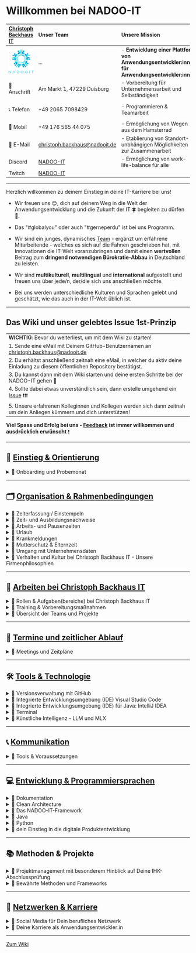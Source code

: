 # Willkommen bei NADOO-IT
| [Christoph Backhaus IT](https://wirrettendeinezeit.de) | **Unser Team** | **Unsere Mission** | **Unsere Kernwerte** |
|:--- | :--- | :--- | :--- |
| ![NADOO-IT](images/nadooit.png) |  ... | - **Entwicklung einer Plattform von Anwendungsentwickler:innen für Anwendungsentwickler:innen** |  - **Es gibt keine Fehler, sondern ausschließlich - Chancen sich gemeinsam weiter zu entwickeln!** |
| 🏣 Anschrift | Am Markt 1, 47229 Duisburg | - Vorbereitung für Unternehmensarbeit und Selbständigkeit | - **Es gibt keine dummen Fragen!** |
| 📞 Telefon | +49 2065 7098429 | - Programmieren & Teamarbeit |- **nur gemeinsam/zusammen sind wir stark!** |
| 📱 Mobil | +49 176 565 44 075 | - Ermöglichung von Wegen aus dem Hamsterrad | |
| 📧 E-Mail | <christoph.backhaus@nadooit.de> | - Etablierung von Standort-unbhängigen Möglichkeiten zur Zusammenarbeit | |
| Discord | [NADOO-IT]( https://discord.gg/Ffv4JTFE7E) | - Ermöglichung von work-life-balance für alle | -Vereinbarkeit von Job & Familie |
| Twitch | [NADOO-IT](https://www.twitch.tv/nadooit_christophba) | | |

---

Herzlich willkommen zu deinem Einstieg in deine IT-Karriere bei uns!

- Wir freuen uns 😊, dich auf deinem Weg in die Welt der Anwendungsentwicklung und die Zukunft der IT 🍀 begleiten zu dürfen 🙏.

- Das "#globalyou" oder auch "#gerneperdu" ist bei uns Programm.

- Wir sind ein junges, dynamisches [Team](https://github.com/orgs/NADOOIT/people) - ergänzt um erfahrene Mitarbeitende - welches es sich auf die Fahnen geschrieben hat, mit Innovationen die  IT-Welt voranzubringen und damit einen **wertvollen** Beitrag zum **dringend notwendigen Bürokratie-Abbau** in Deutschland zu leisten.

- Wir sind **multikulturell**, **multilingual** und **international** aufgestellt und freuen uns über jede/n, der/die sich uns anschließen möchte.
- Bei uns werden unterschiedliche Kulturen und Sprachen gelebt und geschätzt, wie das auch in der IT-Welt üblich ist.

---

## Das Wiki und unser gelebtes Issue 1st-Prinzip

| |
| :--- |
| **WICHTIG**: Bevor du weiterliest, um mit dem Wiki zu starten! |
| 1. Sende eine eMail mit Deinem GitHub-Benutzernamen an <christoph.backhaus@nadooit.de> |
| 2. Du erhältst anschließend zeitnah eine eMail, in welcher du aktiv deine Einladung zu diesem öffentlichen Repository bestätigst. |
| 3. Du kannst dann mit dem Wiki starten und deine ersten Schritte bei der NADOO-IT gehen 🚀 |
| 4. Sollte dabei etwas unverständlich sein, dann erstelle umgehend ein [Issue](https://github.com/NADOOIT/NADOO-Wiki/issues/new/choose) ❗❗❗ |
| 5. Unsere erfahrenen Kolleginnen und Kollegen werden sich dann zeitnah um dein Anliegen kümmern und dich unterstützen! |

**Viel Spass und Erfolg bei uns - [Feedback](/docs/01-organisation/07-feedback-kultur/README.md) ist immer willkommen und ausdrücklich erwünscht**  ❗


---

<!-- Einstieg & Orientierung -->

## 📘 [**Einstieg & Orientierung**](docs/00-willkommen/README.md)

<details>
<summary>🔹 Onboarding und Probemonat</summary>

- 🔹 [Leitfaden für deine ersten Tage](docs/00-willkommen/README.md)

</details>

---

<!-- 1. Organisation & Rahmenbedingungen -->

## 🗂️ [**Organisation & Rahmenbedingungen**](docs/01-organisation/README.md)

<!-- Zeiterfassung mit NADOO-Launchpad -->

<details>
<summary>🔹 Zeiterfassung / Einstempeln </summary>

- 🔹 [Kapitel-Übersicht](docs/01-organisation/01-zeiterfassung/README.md)
- 🔹 [Anwendungs-Guide: Das NADOO-Launchpad erklärt](docs/01-organisation/01-zeiterfassung/01-launchpad-guide/README.md)

</details>

<!-- Zeit- und Ausbildungsnachweise -->

<details>
<summary>🔹 Zeit- und Ausbildungsnachweise</summary>

- 🔹 [Kapitel-Übersicht](docs/01-organisation/02-zeit_und_ausbildungsnachweise/README.md)
- 🔹 [Beispiele für Ausbildungs- und Zeitnachweise](docs/01-organisation/02-zeit_und_ausbildungsnachweisee/01-beispiele/README.md)
- 🔹 [Dateibenennungsrichtlinien](docs/01-organisation/02-zeit_und_ausbildungsnachweise/02-dateibenennung/README.md)
- 🔹 [Prüfung des Dateinamens](/docs/01-organisation/02-zeit_und_ausbildungsnachweise/03-ueberpruefung/README.md)

</details>

<!-- Arbeitszeit und Pausen -->

<details>
<summary>🔹 Arbeits- und Pausenzeiten</summary>

- 🔹 [Inhalts-Übersicht](docs/01-organisation/03-arbeits_und_pausenzeiten/README.md)

</details>

<!-- Urlaub -->

<details>
<summary>🔹 Urlaub</summary>

- 🔹 [Inhalts-Übersicht](docs/01-organisation/04-urlaub/README.md)

</details>

<!-- Krankmeldungen -->

<details>
<summary>🔹 Krankmeldungen</summary>

- 🔹 [Inhalts-Übersicht](docs/01-organisation/05-krankmeldungen/README.md)

</details>

<!-- Mutterschutz & Elternzeit -->

<details>
<summary>🔹 Mutterschutz & Elternzeit</summary>

- 🔹 [Inhalts-Übersicht](/docs/01-organisation/06-mutterschutz-elternzeit/README.md)

</details>

<!-- Datenschutz -->

<details>
<summary>🔹 Umgang mit Unternehmensdaten</summary>

- 🔹 [Inhalts-Übersicht](/docs/01-organisation/07-datenschutz/README.md)

</details>

<!-- NADOO-Philosophie -->

<details>
<summary>🔹 Verhalten und Kultur bei Christoph Backhaus IT - Unsere Firmenphilosophien</summary>

- 🔹 [Kapitel-Übersicht](/docs/01-organisation/08-firmenphilosophie/README.md)
- 🔹 [Unsere Verhaltensregeln](/docs/01-organisation/08-firmenphilosophie/01-verhaltensregeln/README.md)
- 🔹 [Unsere Feedback-Kultur](/docs/01-organisation/08-firmenphilosophie/02-feedback-kultur/README.md)
- 🔹 [KAIZEN bei Christoph Backhaus / NADOO-IT](/docs/01-organisation/08-firmenphilosophie/03-kaizen/README.md)

</details>

---

<!-- 2. Arbeiten bei NADOO -->

## 🏢 [**Arbeiten bei Christoph Backhaus IT**](/docs/02-arbeiten_bei_nadoo/README.md)

<!-- Rollen & Aufgaben(bereiche) -->

<details>
<summary>🔹 Rollen & Aufgaben(bereiche) bei Christoph Backhaus IT</summary>

- 🔹 [Kapitel-Übersicht](/docs/02-arbeiten_bei_nadoo/01-rollen_und_aufgaben/README.md)
- 🔹 [Dokumentar(ist):in](/docs/02-arbeiten_bei_nadoo/01-rollen_und_aufgaben/01-dokumentar/README.md)
- 🔹 [Researcher:in](/docs/02-arbeiten_bei_nadoo/01-rollen_und_aufgaben/02-researcher/README.md)
- 🔹 [Entwickler:in](/docs/02-arbeiten_bei_nadoo/01-rollen_und_aufgaben/03-entwickler/README.md)
- 🔹 [Tester:in](/docs/02-arbeiten_bei_nadoo/01-rollen_und_aufgaben/04-tester/README.md)
- 🔹 [Teamkoordinator:in](/docs/02-arbeiten_bei_nadoo/01-rollen_und_aufgaben/05-teamkoordinator/README.md)

</details>

<!-- Prüfungs-Vorbereitung und Präsentationstraining -->

<details>
<summary>🔹 Training & Vorbereitungsmaßnahmen</summary>

- 🔹 [Kapitel-Übersicht](/docs/02-arbeiten_bei_nadoo/02-training_und_vorbereitung/README.md)
- 🔹 [Trainingsbeiträge](/docs/02-arbeiten_bei_nadoo/02-training_und_vorbereitung/01-trainingsbeitraege/README.md)
- 🔹 [Präsentationstraining](/docs/02-arbeiten_bei_nadoo/02-training_und_vorbereitung/02-praesentationstraining/README.md)

</details>

<!-- Übersicht der Teams (alt und aktiv) -->

<details>
<summary>🔹 Übersicht der Teams und Projekte</summary>

- 🔹 [Kapitel-Übersicht](/docs/02-arbeiten_bei_nadoo/03-teamuebersicht/README.md)
- 🔹 [Aktive Teams](docs/02-arbeiten_bei_nadoo/03-teamuebersicht/01-aktive_teams/README.md)
- 🔹 [Team-Archiv](docs/02-arbeiten_bei_nadoo/03-teamuebersicht/02-team_archiv/README.md)

</details>

---

<!-- 3. Meetings und Zeitpläne -->

## 📅 [**Termine und zeitlicher Ablauf**](/docs/03-meetings/README.md)

<details>
<summary>🔹 Meetings und Zeitpläne</summary>

- 🔹 [Kapitel-Übersicht](/docs/03-meetings/README.md)
- 🔹 [11er-Meeting](/docs/03-meetings/02-11er/README.md)
- 🔹 [Team-Koordinations-Meeting](/docs/03-meetings/03-teamkoordination/README.md)
- 🔹 [33er-Meeting](/docs/03-meetings/04-33er/README.md)

</details>

---

<!-- 4. Tools & Technologien -->

## 🛠️ [**Tools & Technologie**](/docs/04-tools/README.md)

<!-- Github -->

<details>
<summary>🔹 Versionsverwaltung mit GitHub</summary>

- [Kapitel-Übersicht](/docs/04-tools/01-github/README.md)
- [Repository](/docs/04-tools/01-github/01-repository/README.md)
- [Branches](/docs/04-tools/01-github/02-branches/README.md)
- [Pull Requests](/docs/04-tools/01-github/03-pull-requests/README.md)
  - [Merge Konflikte](/docs/04-tools/01-github/03-pull-requests/01-merge-konflikte/README.md)
  - [Code Review](/docs/04-tools/01-github/03-pull-requests/02-code-review/README.md)
- [Issues](/docs/04-tools/01-github/04-issues/README.md)
  - [Labels](/docs/04-tools/01-github/04-issues/01-labels/README.md)
  - [Types](/docs/04-tools/01-github/04-issues/02-types/README.md)
  - [Assignees](/docs/04-tools/01-github/04-issues/03-assignees/README.md)
  - [Milestones](/docs/04-tools/01-github/04-issues/04-milestones/README.md)
  - [Projects](/docs/04-tools/01-github/04-issues/05-projects/README.md)
  - [Discussions](/docs/04-tools/01-github/04-issues/06-discussions/README.md)
  - [Templates](/docs/04-tools/01-github/04-issues/07-templates/README.md)
  - [Issue-Erstellungs-Guide](/docs/04-tools/01-github/04-issues/08-erstellungs-guide/README.md)
- [Actions](/docs/04-tools/01-github/05-actions/README.md)
- [Notifications](/docs/04-tools/01-github/06-notifications/README.md)
- [Suche](/docs/04-tools/01-github/07-suche/README.md)
- [Markdown](/docs/04-tools/01-github/08-markdown/README.md)

</details>

<!-- Visual Studio Code -->

<details>
<summary>🔹 Integrierte Entwicklungsumgebung (IDE) Visual Studio Code</summary>

- [Kapitel-Übersicht](/docs/04-tools/02-vscode/README.md)
- [Installation](/docs/04-tools/02-vscode/01-installation/README.md)
- [Plugins](/docs/04-tools/02-vscode/02-plugins/README.md)
- [Workspaces](/docs/04-tools/02-vscode/03-workspaces/README.md)
- [Editor](/docs/04-tools/02-vscode/04-editor/README.md)
- [Terminal](/docs/04-tools/02-vscode/05-terminal/README.md)

</details>

<!-- IntelliJ IDEA -->

<details>
<summary>🔹 Integrierte Entwicklungsumgebung (IDE) für Java: IntelliJ IDEA</summary>

- [Kapitel-Übersicht](/docs/04-tools/03-intellij/README.md)
- [Installation](/docs/04-tools/03-intellij/01-installation/README.md)

</details>

<!-- Terminal -->

<details>
<summary>🔹 Terminal</summary>

- [Inhalts-Übersicht](/docs/04-tools/04-terminal/README.md)

</details>

<!-- KI -->

<details>
<summary>🔹 Künstliche Intelligenz - LLM und MLX</summary>

- [Übersicht](/docs/04-tools/05-ki/README.md)
- [Large Language Model (LLM) und Apple MLX Framework](/docs/04-tools/05-ki/01-llm-mlx/README.md)
- [Gemini API](/docs/04-tools/05-ki/02-gemini-api/README.md)

</details>

---

<!-- 5. Kommunikation -->

## 📞 [**Kommunikation**](/docs/05-kommunikation/README.md)

<details>
<summary>🔹 Tools & Voraussetzungen</summary>

- 🔹 [Discord - zentrale Kommunikationsplattform der NADOO-IT](/docs/05-kommunikation/01-discord/README.md)
  - 🔹 [Inhalts-Übersicht](/docs/05-kommunikation/01-discord/README.md)
  - 🔹 [Einrichung](/docs/05-kommunikation/01-discord/01-einrichtung/README.md)
- 🔹 [Video- & Bildschirmübertragung](/docs/05-kommunikation/02-webcam/README.md)
  - 🔹 [Android-Smartphone als Webcam nutzen](/docs/05-kommunikation/02-webcam/01-droidcam/README.md)
  - 🔹 [iOS und MacOS Integrationskamera](/docs/05-kommunikation/02-webcam/02-ios/README.md)

</details>

---

<!-- 6. Entwicklung & Programmiersprachen -->

## 💻 [**Entwicklung & Programmiersprachen**](/docs/06-entwicklung/README.md)

<!-- Dokumentation -->

<details>
<summary>🔹 Dokumentation</summary>

- 🔹 [Inhalts-Übersicht](docs/06-entwicklung/01-dokumentation/README.md)
</details>

<!-- Clean Architecture -->

<details>
<summary>🔹 Clean Architecture</summary>

- 🔹 [Inhalts-Übersicht](docs/06-entwicklung/02-clean_architecture/README.md)
</details>

<!-- das NADOO-Framework -->

<details>
<summary>🔹 Das NADOO-IT-Framework</summary>

- 🔹 [Inhalts-Übersicht](docs/06-entwicklung/03-nadoo_framework/README.md)
</details>

<!-- Java -->

<details>
<summary>🔹 Java</summary>

- 🔹 [Inhalts-Übersicht](docs/06-entwicklung/04-java/README.md)
</details>

<!-- Python -->

<details>
<summary> 🔹 Python</summary>

- 🔹 [Installation](/docs/06-entwicklung/05-python/README.md)
- 🔹 [Debugging](/docs/05-entwicklung/05-python/01-debugging/README.md)
- 🔹 [Briefcase & Toga - Python-Framework für plattformübergreifende Apps](/docs/06-entwicklung/05-python/02-briefcase-toga/README.md)
  - 🔹 [Briefcase-Debugging](/docs/06-entwicklung/05-python/02-briefcase-toga/01-debugging/README.md)
  - 🔹 [Praktische Umsetzung mit NADOO-Launchpad](/docs/06-entwicklung/05-python/02-briefcase-toga/02-launchpad/README.md)
  - 🔹 [Speech‐to‐Text‐Feature im NADOO Launchpad](/docs/06-entwicklung/05-python/02-briefcase-toga/03-speech-to-text/README.md)

</details>

<!-- Digitale Produktentwicklung -->

<details>
<summary>🔹 dein Einstieg in die digitale Produktentwicklung</summary>

- 🔹 [Kapitel-Einstieg](docs/06-entwicklung/06-digitale_produktentwicklung/README.md)
- 🔹 [Deine erste eigene App](docs/06-entwicklung/07-eigene_app/README.md)
- 🔹 [Lizenzen, Open Source und die Welt der Softwareabhängigkeiten](docs/06-entwicklung/08-lizenzen_open_source/README.md)

</details>

---

<!-- 7. Methoden -->

## 📚 Methoden & Projekte

<details>
<summary>🔹 Projektmanagement mit besonderem Hinblick auf Deine IHK-Abschlussprüfung</summary>

- 🔹 [Kapitel-Übersicht](/docs/07-methoden/README.md)
- 🔹 [Zeitmanagement](/docs/07-methoden/01-zeitmanagement/README.md)
- 🔹 [Planung](/docs/07-methoden/02-planung/README.md)
  - 🔹 [Antrag](/docs/07-methoden/02-planung/01-antrag/README.md)
- 🔹 [Projektmanagement](/docs/07-methoden/03-projektmanagement/README.md)
- 🔹 [Projekthasen](/docs/07-methoden/04-phasen/README.md)
- 🔹 [Projekt-Abschluss](/docs/07-methoden/05-abschluss/README.md)

</details>

<!-- Methoden und Frameworks? noch keine Ordner/Placeholder-Dateien erstellt -->

<details>
<summary>🔹 Bewährte Methoden und Frameworks</summary>

- 🔹 [Kapitel-Übersicht](/docs/07-methoden/02-methoden_und_frameworks/README.md)
- 🔹 [Scrum](/docs/07-methoden/02-methoden_und_frameworks/01-scrum/README.md)
- 🔹 [Kanban](/docs/07-methoden/02-methoden_und_frameworks/02-kanban/README.md)

</details>

---

<!--8. Netzwerken & Karriere-->

## 🚀 [Netzwerken & Karriere](/docs/08-karriere/README.md)

<!-- Social Media zum Netzwerken -->

<details>
<summary>🔹 Social Media für Dein berufliches Netzwerk</summary>

- 🔹 [Kapitel-Übersicht](/docs/08-karriere/01-social_media_netzwerk/README.md)
- 🔹 [Dein GitHub-Profil](/docs/08-karriere/01-social_media_netzwerk/01-github/README.md)
- 🔹 [Dein LinkedIn-Profil](/docs/08-karriere/01-social_media_netzwerk/02-linkedin/README.md)
- 🔹 [Dein Xing-Profil](/docs/08-karriere/01-social_media_netzwerk/03-xing/README.md)
- 🔹 [Online-Kalender mit Doodle einrichten und in LinkedIn-Profil integrieren](/docs/08-karriere/01-social_media_netzwerk/04-doodle_kalender/README.md)

</details>

<!-- Anwendungsentwickler-Karriere - Tipps, Hinweise, Empfehlungen und Ähnliches -->

<details>
<summary>🔹 Deine Karriere als Anwendungsentwickler:in</summary>

- 🔹 [Kapitel-Übersicht](/docs/08-karriere/02-anwendungsentwickler_beruf/README.md)
- 🔹 [Die Verantwortung und Unsicherheit des Programmierer‐Daseins](/docs/08-karriere/02-anwendungsentwickler_beruf/01-programmierer_dasein/README.md)
- 🔹 [Das Bewerbungsverfahren im IT-Sektor](/docs/08-karriere/02-anwendungsentwickler_beruf/02-bewerbungsverfahren/README.md)
  - 🔹 [IT-Lebenslauf-101](/docs/08-karriere/02-anwendungsentwickler_beruf/02-bewerbungsverfahren//01-lebenslauf/README.md)
  - 🔹 [Technische Interviews](/docs/08-karriere/02-anwendungsentwickler_beruf/02-bewerbungsverfahren//02-technisches_interview/README.md)
  - 🔹 [Do's & Dont's](/docs/08-karriere/02-anwendungsentwickler_beruf/02-bewerbungsverfahren//03-dos_and_donts/README.md)
- 🔹 [Mögliche Orte zum Arbeiten und Lernen](/docs/08-karriere/02-anwendungsentwickler_beruf/03-lernen_und_arbeiten/README.md)
- 🔹 [Arbeiten bei Christoph Backhaus / NADOO-IT](/docs/08-karriere/02-anwendungsentwickler_beruf/04-karriere_bei_nadoo/README.md)

</details>

---

[Zum Wiki](/docs/00-willkommen/README.md)
